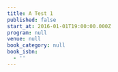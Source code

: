 ```yaml
---
title: A Test 1
published: false
start_at: 2016-01-01T19:00:00.000Z
program: null
venue: null
book_category: null
book_isbn:
  - ''
---
```

